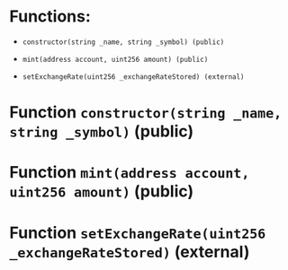 # Functions:

- `constructor(string _name, string _symbol) (public)`

- `mint(address account, uint256 amount) (public)`

- `setExchangeRate(uint256 _exchangeRateStored) (external)`

# Function `constructor(string _name, string _symbol)` (public)

# Function `mint(address account, uint256 amount)` (public)

# Function `setExchangeRate(uint256 _exchangeRateStored)` (external)
